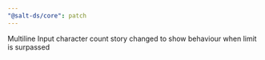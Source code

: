 ```yaml
---
"@salt-ds/core": patch
---
```


Multiline Input character count story changed to show behaviour when limit is surpassed
